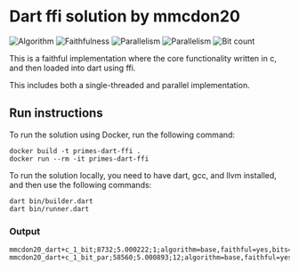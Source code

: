 # Dart ffi solution by mmcdon20

![Algorithm](https://img.shields.io/badge/Algorithm-base-green)
![Faithfulness](https://img.shields.io/badge/Faithful-yes-green)
![Parallelism](https://img.shields.io/badge/Parallel-no-green)
![Parallelism](https://img.shields.io/badge/Parallel-yes-green)
![Bit count](https://img.shields.io/badge/Bits-1-green)

This is a faithful implementation where the core functionality written in c, and then loaded into dart using ffi.

This includes both a single-threaded and parallel implementation. 

## Run instructions

To run the solution using Docker, run the following command:

```
docker build -t primes-dart-ffi .
docker run --rm -it primes-dart-ffi
```

To run the solution locally, you need to have dart, gcc, and llvm installed, and then use the following commands:

```
dart bin/builder.dart
dart bin/runner.dart
```

### Output

```
mmcdon20_dart+c_1_bit;8732;5.000222;1;algorithm=base,faithful=yes,bits=1
mmcdon20_dart+c_1_bit_par;58560;5.000893;12;algorithm=base,faithful=yes,bits=1
```
